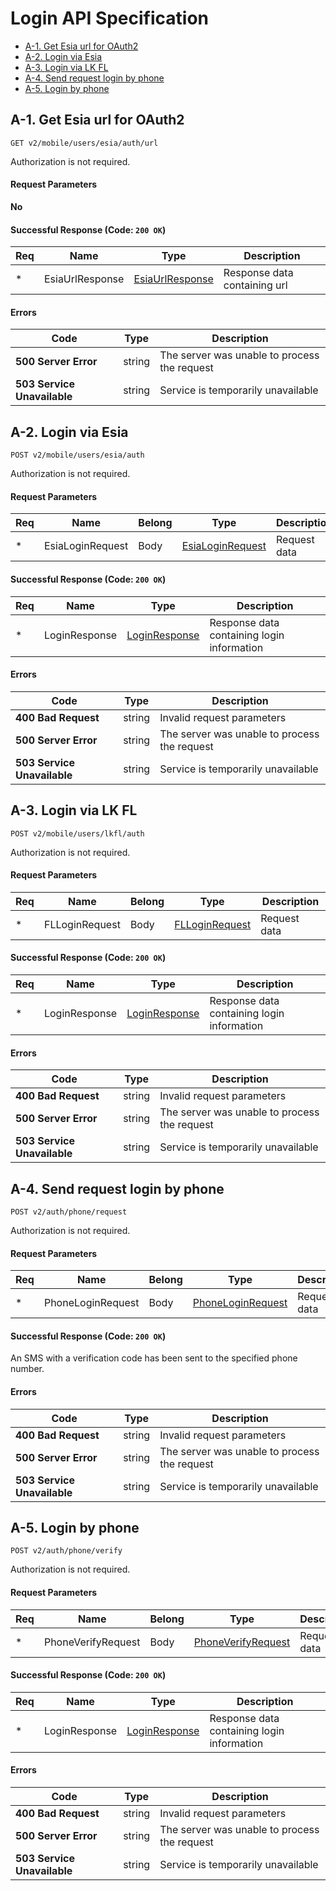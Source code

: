 # Login API Specification

- [A-1. Get Esia url for OAuth2](#a-1-get-esia-url-for-oauth2)
- [A-2. Login via Esia](#a-2-login-via-esia)
- [A-3. Login via LK FL](#a-3-login-via-lk-fl)
- [A-4. Send request login by phone](#a-4-send-request-login-by-phone)
- [A-5. Login by phone](#a-5-login-by-phone)


## **A-1. Get Esia url for OAuth2**

`GET v2/mobile/users/esia/auth/url`

Authorization is not required.

#### **Request Parameters**

**No**

#### Successful Response (Code: `200 OK`)

Req | Name | Type | Description
--- | ---- | ---- | -----------
\*  | EsiaUrlResponse | [EsiaUrlResponse](./data-model.md#EsiaUrlResponse) | Response data containing url

#### **Errors**

Code | Type | Description
---- | ---- | -----------
**500 Server Error** | string | The server was unable to process the request
**503 Service Unavailable** | string | Service is temporarily unavailable


## **A-2. Login via Esia**

`POST v2/mobile/users/esia/auth`

Authorization is not required.

#### **Request Parameters**

Req | Name | Belong | Type | Description
----| ---- | ------ | ---- | -----------
\* | EsiaLoginRequest | Body | [EsiaLoginRequest](./data-model.md#EsiaLoginRequest) | Request data

#### Successful Response (Code: `200 OK`)

Req | Name | Type | Description
--- | ---- | ---- | -----------
\*  | LoginResponse | [LoginResponse](./data-model.md#LoginResponse) | Response data containing login information

#### **Errors**

Code | Type | Description
---- | ---- | -----------
**400 Bad Request** | string | Invalid request parameters
**500 Server Error** | string | The server was unable to process the request
**503 Service Unavailable** | string | Service is temporarily unavailable


## **A-3. Login via LK FL**

`POST v2/mobile/users/lkfl/auth`

Authorization is not required.

#### **Request Parameters**

Req | Name | Belong | Type | Description
----| ---- | ------ | ---- | -----------
\* | FLLoginRequest | Body | [FLLoginRequest](./data-model.md#FLLoginRequest) | Request data

#### Successful Response (Code: `200 OK`)

Req | Name | Type | Description
--- | ---- | ---- | -----------
\*  | LoginResponse | [LoginResponse](./data-model.md#LoginResponse) | Response data containing login information

#### **Errors**

Code | Type | Description
---- | ---- | -----------
**400 Bad Request** | string | Invalid request parameters
**500 Server Error** | string | The server was unable to process the request
**503 Service Unavailable** | string | Service is temporarily unavailable


## **A-4. Send request login by phone**

`POST v2/auth/phone/request`

Authorization is not required.

#### **Request Parameters**

Req | Name | Belong | Type | Description
----| ---- | ------ | ---- | -----------
\* | PhoneLoginRequest | Body | [PhoneLoginRequest](./data-model.md#PhoneLoginRequest) | Request data

#### Successful Response (Code: `200 OK`)

An SMS with a verification code has been sent to the specified phone number.

#### **Errors**

Code | Type | Description
---- | ---- | -----------
**400 Bad Request** | string | Invalid request parameters
**500 Server Error** | string | The server was unable to process the request
**503 Service Unavailable** | string | Service is temporarily unavailable


## **A-5. Login by phone**

`POST v2/auth/phone/verify`

Authorization is not required.

#### **Request Parameters**

Req | Name | Belong | Type | Description
----| ---- | ------ | ---- | -----------
\* | PhoneVerifyRequest | Body | [PhoneVerifyRequest](./data-model.md#PhoneVerifyRequest) | Request data

#### Successful Response (Code: `200 OK`)

Req | Name | Type | Description
--- | ---- | ---- | -----------
\*  | LoginResponse | [LoginResponse](./data-model.md#LoginResponse) | Response data containing login information

#### **Errors**

Code | Type | Description
---- | ---- | -----------
**400 Bad Request** | string | Invalid request parameters
**500 Server Error** | string | The server was unable to process the request
**503 Service Unavailable** | string | Service is temporarily unavailable
